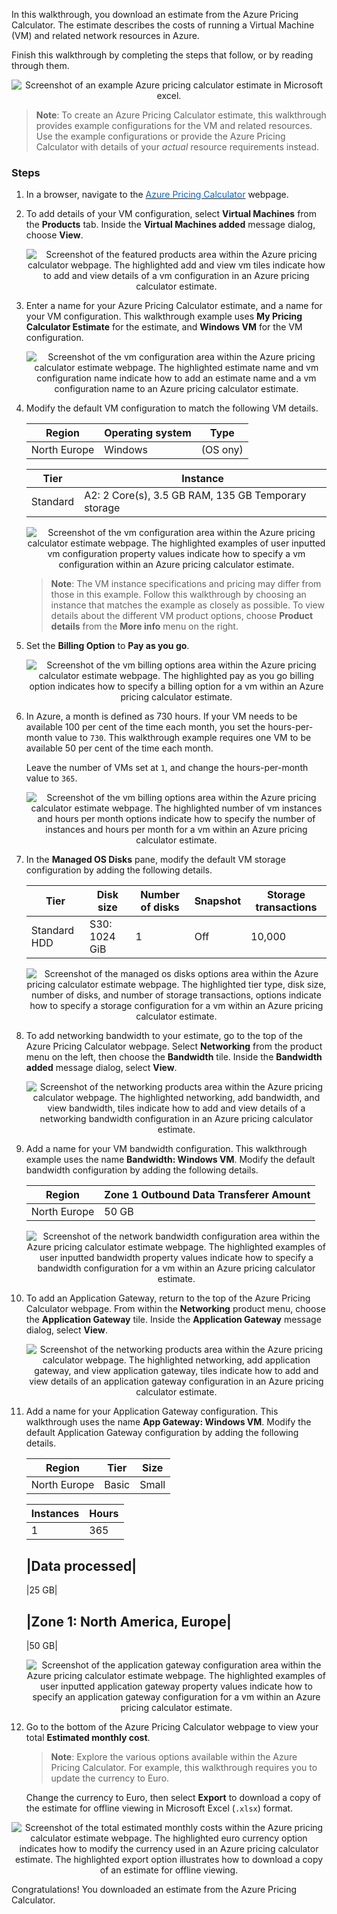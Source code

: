 In this walkthrough, you download an estimate from the Azure Pricing Calculator. The estimate describes the costs of running a Virtual Machine (VM) and related network resources in Azure.

Finish this walkthrough by completing the steps that follow, or by reading through them.

<p style="text-align:center;"><img src="../Linked_Image_Files/m04-l03-pricing-13-offline-estimate.png" alt="Screenshot of an example Azure pricing calculator estimate in Microsoft excel."></p>

>**Note**: To create an Azure Pricing Calculator estimate, this walkthrough provides example configurations for the VM and related resources. Use the example configurations or provide the Azure Pricing Calculator with details of your *actual* resource requirements instead.

### Steps

1. In a browser, navigate to the <a href="https://azure.microsoft.com/en-us/pricing/calculator/" target="_blank"><span style="color: #0066cc;">Azure Pricing Calculator</span></a> webpage.

2. To add details of your VM configuration, select **Virtual Machines** from the **Products** tab. Inside the **Virtual Machines added** message dialog, choose **View**.

    <p style="text-align:center;"><img src="../Linked_Image_Files/m04-l03-pricing-02-vm-select.png" alt="Screenshot of the featured products area within the Azure pricing calculator webpage. The highlighted add and view vm tiles indicate how to add and view details of a vm configuration in an Azure pricing calculator estimate."></p>

3. Enter a name for your Azure Pricing Calculator estimate, and a name for your VM configuration. This walkthrough example uses **My Pricing Calculator Estimate** for the estimate, and **Windows VM** for the VM configuration.

    <p style="text-align:center;"><img src="../Linked_Image_Files/m04-l03-pricing-03-vm-name.png" alt="Screenshot of the vm configuration area within the Azure pricing calculator estimate webpage. The highlighted estimate name and vm configuration name indicate how to add an estimate name and a vm configuration name to an Azure pricing calculator estimate."></p>

4. Modify the default VM configuration to match the following VM details.

    |Region|Operating system|Type|
    -------|----------------|-----
    |North Europe|Windows|(OS ony)|

    |Tier|Instance|
    -----|---------
    |Standard|A2: 2 Core(s), 3.5 GB RAM, 135 GB Temporary storage|

    <p style="text-align:center;"><img src="../Linked_Image_Files/m04-l03-pricing-04-vm-configuration.png" alt="Screenshot of the vm configuration area within the Azure pricing calculator estimate webpage. The highlighted examples of user inputted vm configuration property values indicate how to specify a vm configuration within an Azure pricing calculator estimate."></p>

    > **Note**: The VM instance specifications and pricing may differ from those in this example. Follow this walkthrough by choosing an instance that matches the example as closely as possible. To view details about the different VM product options, choose **Product details** from the **More info** menu on the right.

5. Set the **Billing Option** to **Pay as you go**.

    <p style="text-align:center;"><img src="../Linked_Image_Files/m04-l03-pricing-05-vm-billing.png" alt="Screenshot of the vm billing options area within the Azure pricing calculator estimate webpage. The highlighted pay as you go billing option indicates how to specify a billing option for a vm within an Azure pricing calculator estimate."></p>

6. In Azure, a month is defined as 730 hours. If your VM needs to be available 100 per cent of the time each month, you set the hours-per-month value to `730`. This walkthrough example requires one VM to be available 50 per cent of the time each month.

    Leave the number of VMs set at `1`, and change the hours-per-month value to `365`.

    <p style="text-align:center;"><img src="../Linked_Image_Files/m04-l03-pricing-06-vm-hours.png" alt="Screenshot of the vm billing options area within the Azure pricing calculator estimate webpage. The highlighted number of vm instances and hours per month options indicate how to specify the number of instances and hours per month for a vm within an Azure pricing calculator estimate."></p>

7. In the **Managed OS Disks** pane, modify the default VM storage configuration by adding the following details.

    |Tier|Disk size|Number of disks|Snapshot|Storage transactions|
    -----|---------|---------------|--------|---------------------
    |Standard HDD|S30: 1024 GiB|1|Off|10,000|

    <p style="text-align:center;"><img src="../Linked_Image_Files/m04-l03-pricing-07-vm-storage.png" alt="Screenshot of the managed os disks options area within the Azure pricing calculator estimate webpage. The highlighted tier type, disk size, number of disks, and number of storage transactions, options indicate how to specify a storage configuration for a vm within an Azure pricing calculator estimate."></p>

8. To add networking bandwidth to your estimate, go to the top of the Azure Pricing Calculator webpage. Select **Networking** from the product menu on the left, then choose the **Bandwidth** tile. Inside the **Bandwidth added** message dialog, select **View**.

    <p style="text-align:center;"><img src="../Linked_Image_Files/m04-l03-pricing-08-network-add.png" alt="Screenshot of the networking products area within the Azure pricing calculator webpage. The highlighted networking, add bandwidth, and view bandwidth, tiles indicate how to add and view details of a networking bandwidth configuration in an Azure pricing calculator estimate."></p>

9. Add a name for your VM bandwidth configuration. This walkthrough example uses the name **Bandwidth: Windows VM**. Modify the default bandwidth configuration by adding the following details.

    |Region|Zone 1 Outbound Data Transferer Amount|
    -------|--------------------------------
    |North Europe|50 GB|

    <p style="text-align:center;"><img src="../Linked_Image_Files/m04-l03-pricing-09-network-config.png" alt="Screenshot of the network bandwidth configuration area within the Azure pricing calculator estimate webpage. The highlighted examples of user inputted bandwidth property values indicate how to specify a bandwidth configuration for a vm within an Azure pricing calculator estimate."></p>

10. To add an Application Gateway, return to the top of the Azure Pricing Calculator webpage. From within the **Networking** product menu, choose the **Application Gateway** tile. Inside the **Application Gateway** message dialog, select **View**.

    <p style="text-align:center;"><img src="../Linked_Image_Files/m04-l03-pricing-10-appgateway-add.png" alt="Screenshot of the networking products area within the Azure pricing calculator webpage. The highlighted networking, add application gateway, and view application gateway, tiles indicate how to add and view details of an application gateway configuration in an Azure pricing calculator estimate."></p>

11. Add a name for your Application Gateway configuration. This walkthrough uses the name **App Gateway: Windows VM**. Modify the default Application Gateway configuration by adding the following details.

    |Region|Tier|Size|
    -------|----|-----
    |North Europe|Basic|Small|

    |Instances|Hours|
    --------|--------
    |1|365|

    |Data processed|
    ----------------
    |25 GB|

    |Zone 1: North America, Europe|
    -----------------------------
    |50 GB|

    <p style="text-align:center;"><img src="../Linked_Image_Files/m04-l03-pricing-11-appgateway-config.png" alt="Screenshot of the application gateway configuration area within the Azure pricing calculator estimate webpage. The highlighted examples of user inputted application gateway property values indicate how to specify an application gateway configuration for a vm within an Azure pricing calculator estimate."></p>

12. Go to the bottom of the Azure Pricing Calculator webpage to view your total **Estimated monthly cost**.

    > **Note**: Explore the various options available within the Azure Pricing Calculator. For example, this walkthrough requires you to update the currency to Euro.

    Change the currency to Euro, then select **Export** to download a copy of the estimate for offline viewing in Microsoft Excel (`.xlsx`) format.

<p style="text-align:center;"><img src="../Linked_Image_Files/m04-l03-pricing-12-save-estimate.png" alt="Screenshot of the total estimated monthly costs within the Azure pricing calculator estimate webpage. The highlighted euro currency option indicates how to modify the currency used in an Azure pricing calculator estimate. The highlighted export option illustrates how to download a copy of an estimate for offline viewing."></p>

Congratulations! You downloaded an estimate from the Azure Pricing Calculator.
